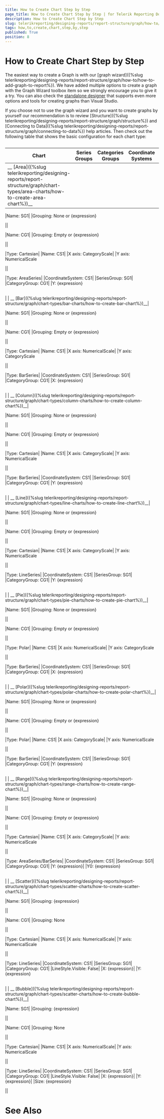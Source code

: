 ```yaml
---
title: How to Create Chart Step by Step
page_title: How to Create Chart Step by Step | for Telerik Reporting Documentation
description: How to Create Chart Step by Step
slug: telerikreporting/designing-reports/report-structure/graph/how-to/how-to-create-chart-step-by-step
tags: how,to,create,chart,step,by,step
published: True
position: 8
---
```


# How to Create Chart Step by Step



The easiest way to create a Graph is with our [graph wizard]({%slug telerikreporting/designing-reports/report-structure/graph/how-to/how-to-add-graph-to-report%}).         We have added multiple options to create a graph with the Graph Wizard toolbox item so we strongly encourage you to         give it a try. You can also check the          [standalone designer](http://www.telerik.com/products/reporting/report-designer.aspx)          that supports even more options and tools for creating graphs than Visual Studio.          

If you choose not to use the graph wizard and you want to create graphs by yourself our         recommendation is to review [Structure]({%slug telerikreporting/designing-reports/report-structure/graph/structure%})          and [Connecting to Data]({%slug telerikreporting/designing-reports/report-structure/graph/connecting-to-data%}) help articles.         Then check out the following table that shows the basic configuration for each chart type:       

## 


| Chart | Series Groups | Categories Groups | Coordinate Systems | Series |
| ------ | ------ | ------ | ------ | ------ |
| __ [Area]({%slug telerikreporting/designing-reports/report-structure/graph/chart-types/area-charts/how-to-create-area-chart%})__|



|Name: SG1|
|Grouping: None or {expression}


||



|Name: CG1|
|Grouping: Empty or {expression}


||



|Type: Cartesian|
|Name: CS1|
|X axis: CategoryScale|
|Y axis: NumericalScale


||



|Type: AreaSeries|
|CoordinateSystem: CS1|
|SeriesGroup: SG1|
|CategoryGroup: CG1|
|Y: {expression}


|   |   |
| ------ | ------ |
|
| __ [Bar]({%slug telerikreporting/designing-reports/report-structure/graph/chart-types/bar-charts/how-to-create-bar-chart%})__|



|Name: SG1|
|Grouping: None or {expression}


||



|Name: CG1|
|Grouping: Empty or {expression}


||



|Type: Cartesian|
|Name: CS1|
|X axis: NumericalScale|
|Y axis: CategoryScale


||



|Type: BarSeries|
|CoordinateSystem: CS1|
|SeriesGroup: SG1|
|CategoryGroup: CG1|
|X: {expression}


|   |   |
| ------ | ------ |
|
| __ [Column]({%slug telerikreporting/designing-reports/report-structure/graph/chart-types/column-charts/how-to-create-column-chart%})__|



|Name: SG1|
|Grouping: None or {expression}


||



|Name: CG1|
|Grouping: Empty or {expression}


||



|Type: Cartesian|
|Name: CS1|
|X axis: CategoryScale|
|Y axis: NumericalScale


||



|Type: BarSeries|
|CoordinateSystem: CS1|
|SeriesGroup: SG1|
|CategoryGroup: CG1|
|Y: {expression}


|   |   |
| ------ | ------ |
|
| __ [Line]({%slug telerikreporting/designing-reports/report-structure/graph/chart-types/line-charts/how-to-create-line-chart%})__|



|Name: SG1|
|Grouping: None or {expression}


||



|Name: CG1|
|Grouping: Empty or {expression}


||



|Type: Cartesian|
|Name: CS1|
|X axis: CategoryScale|
|Y axis: NumericalScale


||



|Type: LineSeries|
|CoordinateSystem: CS1|
|SeriesGroup: SG1|
|CategoryGroup: CG1|
|Y: {expression}


|   |   |
| ------ | ------ |
|
| __ [Pie]({%slug telerikreporting/designing-reports/report-structure/graph/chart-types/pie-charts/how-to-create-pie-chart%})__|



|Name: SG1|
|Grouping: None or {expression}


||



|Name: CG1|
|Grouping: Empty or {expression}


||



|Type: Polar|
|Name: CS1|
|X axis: NumericalScale|
|Y axis: CategoryScale


||



|Type: BarSeries|
|CoordinateSystem: CS1|
|SeriesGroup: SG1|
|CategoryGroup: CG1|
|X: {expression}


|   |   |
| ------ | ------ |
|
| __ [Polar]({%slug telerikreporting/designing-reports/report-structure/graph/chart-types/polar-charts/how-to-create-polar-chart%})__|



|Name: SG1|
|Grouping: None or {expression}


||



|Name: CG1|
|Grouping: Empty or {expression}


||



|Type: Polar|
|Name: CS1|
|X axis: CategoryScale|
|Y axis: NumericalScale


||



|Type: BarSeries|
|CoordinateSystem: CS1|
|SeriesGroup: SG1|
|CategoryGroup: CG1|
|Y: {expression}


|   |   |
| ------ | ------ |
|
| __ [Range]({%slug telerikreporting/designing-reports/report-structure/graph/chart-types/range-charts/how-to-create-range-chart%})__|



|Name: SG1|
|Grouping: None or {expression}


||



|Name: CG1|
|Grouping: Empty or {expression}


||



|Type: Cartesian|
|Name: CS1|
|X axis: CategoryScale|
|Y axis: NumericalScale


||



|Type: AreaSeries/BarSeries|
|CoordinateSystem: CS1|
|SeriesGroup: SG1|
|CategoryGroup: CG1|
|Y: {expression}|
|Y0: {expression}


|   |   |
| ------ | ------ |
|
| __ [Scatter]({%slug telerikreporting/designing-reports/report-structure/graph/chart-types/scatter-charts/how-to-create-scatter-chart%})__|



|Name: SG1|
|Grouping: {expression}


||



|Name: CG1|
|Grouping: None


||



|Type: Cartesian|
|Name: CS1|
|X axis: NumericalScale|
|Y axis: NumericalScale


||



|Type: LineSeries|
|CoordinateSystem: CS1|
|SeriesGroup: SG1|
|CategoryGroup: CG1|
|LineStyle.Visible: False|
|X: {expression}|
|Y: {expression}


|   |   |
| ------ | ------ |
|
| __ [Bubble]({%slug telerikreporting/designing-reports/report-structure/graph/chart-types/scatter-charts/how-to-create-bubble-chart%})__|



|Name: SG1|
|Grouping: {expression}


||



|Name: CG1|
|Grouping: None


||



|Type: Cartesian|
|Name: CS1|
|X axis: NumericalScale|
|Y axis: NumericalScale


||



|Type: LineSeries|
|CoordinateSystem: CS1|
|SeriesGroup: SG1|
|CategoryGroup: CG1|
|LineStyle.Visible: False|
|X: {expression}|
|Y: {expression}|
|Size: {expression}


||




# See Also

